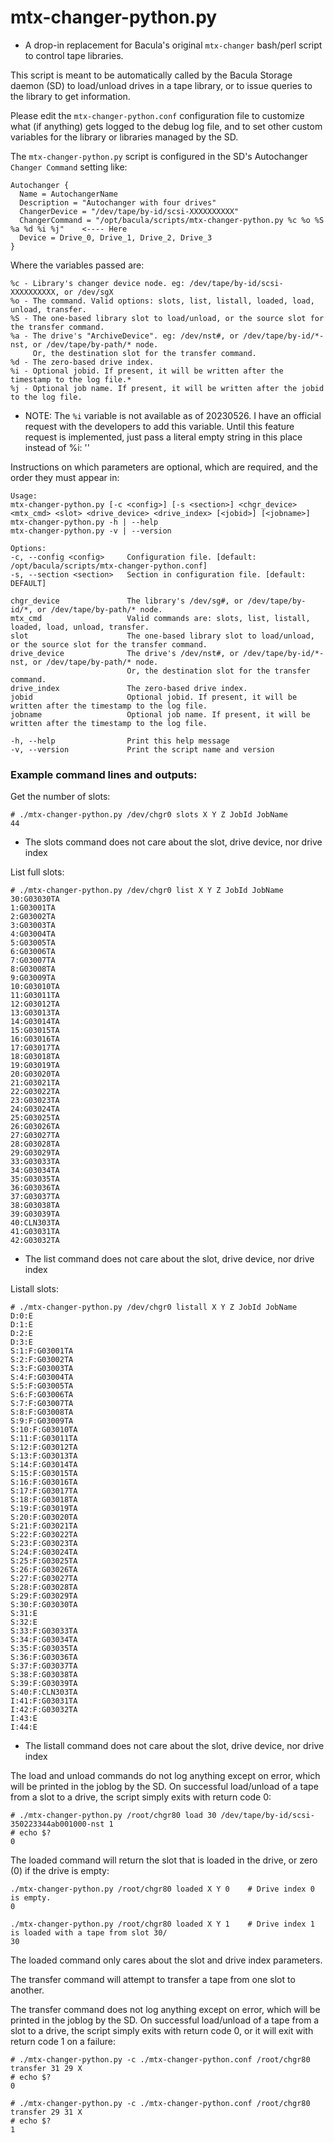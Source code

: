 # mtx-changer-python.py
- A drop-in replacement for Bacula's original `mtx-changer` bash/perl script to control tape libraries.

This script is meant to be automatically called by the Bacula Storage daemon (SD) to load/unload drives in a tape library, or to issue queries to the library to get information.

Please edit the `mtx-changer-python.conf` configuration file to customize what (if anything) gets logged to the debug log file, and to set other custom variables for the library or libraries managed by the SD.

The `mtx-changer-python.py` script is configured in the SD's Autochanger `Changer Command` setting like:
```
Autochanger {
  Name = AutochangerName
  Description = "Autochanger with four drives"
  ChangerDevice = "/dev/tape/by-id/scsi-XXXXXXXXXX"
  ChangerCommand = "/opt/bacula/scripts/mtx-changer-python.py %c %o %S %a %d %i %j"    <---- Here
  Device = Drive_0, Drive_1, Drive_2, Drive_3
}
```

Where the variables passed are:
```
%c - Library's changer device node. eg: /dev/tape/by-id/scsi-XXXXXXXXXX, or /dev/sgX
%o - The command. Valid options: slots, list, listall, loaded, load, unload, transfer.
%S - The one-based library slot to load/unload, or the source slot for the transfer command.
%a - The drive's "ArchiveDevice". eg: /dev/nst#, or /dev/tape/by-id/*-nst, or /dev/tape/by-path/* node.
     Or, the destination slot for the transfer command.
%d - The zero-based drive index.
%i - Optional jobid. If present, it will be written after the timestamp to the log file.*
%j - Optional job name. If present, it will be written after the jobid to the log file.
```
* NOTE: The `%i` variable is not available as of 20230526. I have an official request with the developers to add this variable. Until this feature request is implemented, just pass a literal empty string in this place instead of %i: ''

Instructions on which parameters are optional, which are required, and the order they must appear in:
```
Usage:
mtx-changer-python.py [-c <config>] [-s <section>] <chgr_device> <mtx_cmd> <slot> <drive_device> <drive_index> [<jobid>] [<jobname>]
mtx-changer-python.py -h | --help
mtx-changer-python.py -v | --version

Options:
-c, --config <config>     Configuration file. [default: /opt/bacula/scripts/mtx-changer-python.conf]
-s, --section <section>   Section in configuration file. [default: DEFAULT]

chgr_device               The library's /dev/sg#, or /dev/tape/by-id/*, or /dev/tape/by-path/* node.
mtx_cmd                   Valid commands are: slots, list, listall, loaded, load, unload, transfer.
slot                      The one-based library slot to load/unload, or the source slot for the transfer command.
drive_device              The drive's /dev/nst#, or /dev/tape/by-id/*-nst, or /dev/tape/by-path/* node.
                          Or, the destination slot for the transfer command.
drive_index               The zero-based drive index.
jobid                     Optional jobid. If present, it will be written after the timestamp to the log file.
jobname                   Optional job name. If present, it will be written after the timestamp to the log file.

-h, --help                Print this help message
-v, --version             Print the script name and version
```

### Example command lines and outputs:

Get the number of slots:
```
# ./mtx-changer-python.py /dev/chgr0 slots X Y Z JobId JobName
44
```
- The slots command does not care about the slot, drive device, nor drive index

List full slots:
```
# ./mtx-changer-python.py /dev/chgr0 list X Y Z JobId JobName
30:G03030TA
1:G03001TA
2:G03002TA
3:G03003TA
4:G03004TA
5:G03005TA
6:G03006TA
7:G03007TA
8:G03008TA
9:G03009TA
10:G03010TA
11:G03011TA
12:G03012TA
13:G03013TA
14:G03014TA
15:G03015TA
16:G03016TA
17:G03017TA
18:G03018TA
19:G03019TA
20:G03020TA
21:G03021TA
22:G03022TA
23:G03023TA
24:G03024TA
25:G03025TA
26:G03026TA
27:G03027TA
28:G03028TA
29:G03029TA
33:G03033TA
34:G03034TA
35:G03035TA
36:G03036TA
37:G03037TA
38:G03038TA
39:G03039TA
40:CLN303TA
41:G03031TA
42:G03032TA
```
- The list command does not care about the slot, drive device, nor drive index

Listall slots:
```
# ./mtx-changer-python.py /dev/chgr0 listall X Y Z JobId JobName
D:0:E
D:1:E
D:2:E
D:3:E
S:1:F:G03001TA
S:2:F:G03002TA
S:3:F:G03003TA
S:4:F:G03004TA
S:5:F:G03005TA
S:6:F:G03006TA
S:7:F:G03007TA
S:8:F:G03008TA
S:9:F:G03009TA
S:10:F:G03010TA
S:11:F:G03011TA
S:12:F:G03012TA
S:13:F:G03013TA
S:14:F:G03014TA
S:15:F:G03015TA
S:16:F:G03016TA
S:17:F:G03017TA
S:18:F:G03018TA
S:19:F:G03019TA
S:20:F:G03020TA
S:21:F:G03021TA
S:22:F:G03022TA
S:23:F:G03023TA
S:24:F:G03024TA
S:25:F:G03025TA
S:26:F:G03026TA
S:27:F:G03027TA
S:28:F:G03028TA
S:29:F:G03029TA
S:30:F:G03030TA
S:31:E
S:32:E
S:33:F:G03033TA
S:34:F:G03034TA
S:35:F:G03035TA
S:36:F:G03036TA
S:37:F:G03037TA
S:38:F:G03038TA
S:39:F:G03039TA
S:40:F:CLN303TA
I:41:F:G03031TA
I:42:F:G03032TA
I:43:E
I:44:E
```
- The listall command does not care about the slot, drive device, nor drive index

The load and unload commands do not log anything except on error, which will be printed in the joblog by the SD. On successful load/unload of a tape from a slot to a drive, the script simply exits with return code 0:
```
# ./mtx-changer-python.py /root/chgr80 load 30 /dev/tape/by-id/scsi-350223344ab001000-nst 1
# echo $?
0
```

The loaded command will return the slot that is loaded in the drive, or zero (0) if the drive is empty:
```
./mtx-changer-python.py /root/chgr80 loaded X Y 0    # Drive index 0 is empty.
0

./mtx-changer-python.py /root/chgr80 loaded X Y 1    # Drive index 1 is loaded with a tape from slot 30/
30
```
The loaded command only cares about the slot and drive index parameters.

The transfer command will attempt to transfer a tape from one slot to another.

The transfer command does not log anything except on error, which will be printed in the joblog by the SD. On successful load/unload of a tape from a slot to a drive, the script simply exits with return code 0, or it will exit with return code 1 on a failure:
```
# ./mtx-changer-python.py -c ./mtx-changer-python.conf /root/chgr80 transfer 31 29 X
# echo $?
0

# ./mtx-changer-python.py -c ./mtx-changer-python.conf /root/chgr80 transfer 29 31 X
# echo $?
1
```
